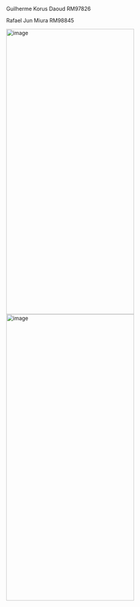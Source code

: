 Guilherme Korus Daoud RM97826 


Rafael Jun Miura RM98845 







<img width="340" height="755" alt="image" src="https://github.com/user-attachments/assets/74824480-c68a-41b9-8330-6df8d96559b7" />
<img width="340" height="758" alt="image" src="https://github.com/user-attachments/assets/84b24c84-dba5-46ef-9554-2ec6ca11cd02" />

